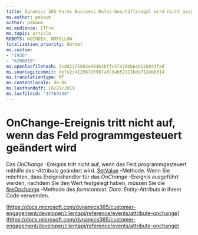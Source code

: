 ```yaml
---
title: Dynamics 365 Forms Business Rules-Geschäftsregel wird nicht ausgelöst für ein Formular
ms.author: pebaum
author: pebaum
ms.audience: ITPro
ms.topic: article
ROBOTS: NOINDEX, NOFOLLOW
localization_priority: Normal
ms.custom:
- "1926"
- "6200018"
ms.openlocfilehash: 3cdd2175083e864b3bffc57a70bb6c6220843fad
ms.sourcegitcommit: defe2c412567b596fa8c3ab52111bde712ebb314
ms.translationtype: MT
ms.contentlocale: de-DE
ms.lasthandoff: 10/29/2019
ms.locfileid: "37769338"
---
```

# <a name="onchange-event-does-not-occur-if-the-field-is-changed-programmatically"></a>OnChange-Ereignis tritt nicht auf, wenn das Feld programmgesteuert geändert wird

Das *OnChange* -Ereignis tritt nicht auf, wenn das Feld programmgesteuert mithilfe des *-Attributs* geändert wird. [SetValue](https://docs.microsoft.com/dynamics365/customer-engagement/developer/clientapi/reference/attributes/setvalue) -Methode. Wenn Sie möchten, dass Ereignishandler für das *OnChange* -Ereignis ausgeführt werden, nachdem Sie den Wert festgelegt haben, müssen Sie die [fireOnchange](https://docs.microsoft.com/dynamics365/customer-engagement/developer/clientapi/reference/attributes/fireonchange) -Methode des *formcontext. Data. Entity-Attributs* in Ihrem Code verwenden.

[https://docs.microsoft.com/dynamics365/customer-engagement/developer/clientapi/reference/events/attribute-onchange](https://docs.microsoft.com/dynamics365/customer-engagement/developer/clientapi/reference/events/attribute-onchange)
